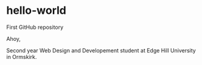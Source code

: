 # hello-world
First GitHub repository

Ahoy,

Second year Web Design and Developement student at Edge Hill University in Ormskirk.
